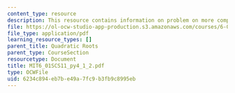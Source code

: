 ```yaml
---
content_type: resource
description: This resource contains information on problem on more complex.
file: https://ol-ocw-studio-app-production.s3.amazonaws.com/courses/6-01sc-introduction-to-electrical-engineering-and-computer-science-i-spring-2011/6234c894eb7be49a7fc9b3fb9c8995eb_MIT6_01SCS11_py4_1_2.pdf
file_type: application/pdf
learning_resource_types: []
parent_title: Quadratic Roots
parent_type: CourseSection
resourcetype: Document
title: MIT6_01SCS11_py4_1_2.pdf
type: OCWFile
uid: 6234c894-eb7b-e49a-7fc9-b3fb9c8995eb
---
```

